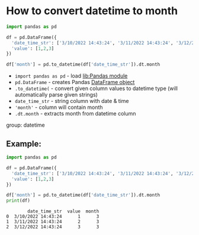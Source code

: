 # How to convert datetime to month

```python
import pandas as pd

df = pd.DataFrame({
  'date_time_str': ['3/10/2022 14:43:24', '3/11/2022 14:43:24', '3/12/2022 14:43:24'],
  'value': [1,2,3]
})

df['month'] = pd.to_datetime(df['date_time_str']).dt.month
```

- `import pandas as pd` - load [lib:Pandas module](/python-pandas/how-to-install-pandas)
- `pd.DataFrame` - creates Pandas [DataFrame object](https://pandas.pydata.org/docs/reference/api/pandas.DataFrame.html)
- `.to_datetime(` - convert given column values to datetime type (will automatically parse given strings)
- `date_time_str` - string column with date & time
- `'month'` - column will contain month
- `.dt.month` - extracts month from datetime column

group: datetime

## Example: 
```python
import pandas as pd

df = pd.DataFrame({
  'date_time_str': ['3/10/2022 14:43:24', '3/11/2022 14:43:24', '3/12/2022 14:43:24'],
  'value': [1,2,3]
})

df['month'] = pd.to_datetime(df['date_time_str']).dt.month
print(df)
```
```
        date_time_str  value  month
0  3/10/2022 14:43:24      1      3
1  3/11/2022 14:43:24      2      3
2  3/12/2022 14:43:24      3      3

```

